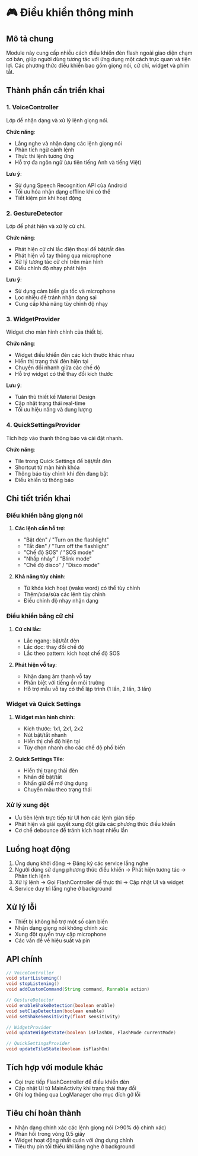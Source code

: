 # 🎮 Điều khiển thông minh

## Mô tả chung
Module này cung cấp nhiều cách điều khiển đèn flash ngoài giao diện chạm cơ bản, giúp người dùng tương tác với ứng dụng một cách trực quan và tiện lợi. Các phương thức điều khiển bao gồm giọng nói, cử chỉ, widget và phím tắt.

## Thành phần cần triển khai

### 1. VoiceController
Lớp để nhận dạng và xử lý lệnh giọng nói.

**Chức năng**:
- Lắng nghe và nhận dạng các lệnh giọng nói
- Phân tích ngữ cảnh lệnh
- Thực thi lệnh tương ứng
- Hỗ trợ đa ngôn ngữ (ưu tiên tiếng Anh và tiếng Việt)

**Lưu ý**:
- Sử dụng Speech Recognition API của Android
- Tối ưu hóa nhận dạng offline khi có thể
- Tiết kiệm pin khi hoạt động

### 2. GestureDetector
Lớp để phát hiện và xử lý cử chỉ.

**Chức năng**:
- Phát hiện cử chỉ lắc điện thoại để bật/tắt đèn
- Phát hiện vỗ tay thông qua microphone
- Xử lý tương tác cử chỉ trên màn hình
- Điều chỉnh độ nhạy phát hiện

**Lưu ý**:
- Sử dụng cảm biến gia tốc và microphone
- Lọc nhiễu để tránh nhận dạng sai
- Cung cấp khả năng tùy chỉnh độ nhạy

### 3. WidgetProvider
Widget cho màn hình chính của thiết bị.

**Chức năng**:
- Widget điều khiển đèn các kích thước khác nhau
- Hiển thị trạng thái đèn hiện tại
- Chuyển đổi nhanh giữa các chế độ
- Hỗ trợ widget có thể thay đổi kích thước

**Lưu ý**:
- Tuân thủ thiết kế Material Design
- Cập nhật trạng thái real-time
- Tối ưu hiệu năng và dung lượng

### 4. QuickSettingsProvider
Tích hợp vào thanh thông báo và cài đặt nhanh.

**Chức năng**:
- Tile trong Quick Settings để bật/tắt đèn
- Shortcut từ màn hình khóa
- Thông báo tùy chỉnh khi đèn đang bật
- Điều khiển từ thông báo

## Chi tiết triển khai

### Điều khiển bằng giọng nói
1. **Các lệnh cần hỗ trợ**:
   - "Bật đèn" / "Turn on the flashlight"
   - "Tắt đèn" / "Turn off the flashlight"
   - "Chế độ SOS" / "SOS mode"
   - "Nhấp nháy" / "Blink mode"
   - "Chế độ disco" / "Disco mode"

2. **Khả năng tùy chỉnh**:
   - Từ khóa kích hoạt (wake word) có thể tùy chỉnh
   - Thêm/xóa/sửa các lệnh tùy chỉnh
   - Điều chỉnh độ nhạy nhận dạng

### Điều khiển bằng cử chỉ
1. **Cử chỉ lắc**:
   - Lắc ngang: bật/tắt đèn
   - Lắc dọc: thay đổi chế độ
   - Lắc theo pattern: kích hoạt chế độ SOS

2. **Phát hiện vỗ tay**:
   - Nhận dạng âm thanh vỗ tay
   - Phân biệt với tiếng ồn môi trường
   - Hỗ trợ mẫu vỗ tay có thể lập trình (1 lần, 2 lần, 3 lần)

### Widget và Quick Settings
1. **Widget màn hình chính**:
   - Kích thước: 1x1, 2x1, 2x2
   - Nút bật/tắt nhanh
   - Hiển thị chế độ hiện tại
   - Tùy chọn nhanh cho các chế độ phổ biến

2. **Quick Settings Tile**:
   - Hiển thị trạng thái đèn
   - Nhấn để bật/tắt
   - Nhấn giữ để mở ứng dụng
   - Chuyển màu theo trạng thái

### Xử lý xung đột
- Ưu tiên lệnh trực tiếp từ UI hơn các lệnh gián tiếp
- Phát hiện và giải quyết xung đột giữa các phương thức điều khiển
- Cơ chế debounce để tránh kích hoạt nhiều lần

## Luồng hoạt động
1. Ứng dụng khởi động → Đăng ký các service lắng nghe
2. Người dùng sử dụng phương thức điều khiển → Phát hiện tương tác → Phân tích lệnh
3. Xử lý lệnh → Gọi FlashController để thực thi → Cập nhật UI và widget
4. Service duy trì lắng nghe ở background

## Xử lý lỗi
- Thiết bị không hỗ trợ một số cảm biến
- Nhận dạng giọng nói không chính xác
- Xung đột quyền truy cập microphone
- Các vấn đề về hiệu suất và pin

## API chính
```java
// VoiceController
void startListening()
void stopListening()
void addCustomCommand(String command, Runnable action)

// GestureDetector
void enableShakeDetection(boolean enable)
void setClapDetection(boolean enable)
void setShakeSensitivity(float sensitivity)

// WidgetProvider
void updateWidgetState(boolean isFlashOn, FlashMode currentMode)

// QuickSettingsProvider
void updateTileState(boolean isFlashOn)
```

## Tích hợp với module khác
- Gọi trực tiếp FlashController để điều khiển đèn
- Cập nhật UI từ MainActivity khi trạng thái thay đổi
- Ghi log thông qua LogManager cho mục đích gỡ lỗi

## Tiêu chí hoàn thành
- Nhận dạng chính xác các lệnh giọng nói (>90% độ chính xác)
- Phản hồi trong vòng 0.5 giây
- Widget hoạt động nhất quán với ứng dụng chính
- Tiêu thụ pin tối thiểu khi lắng nghe ở background 
